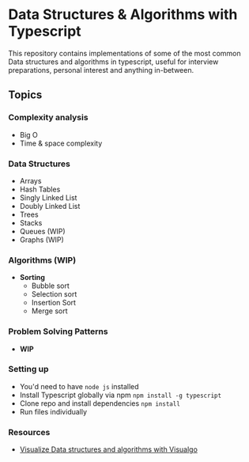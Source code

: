 # Data Structures & Algorithms with Typescript

This repository contains implementations of some of the most common Data structures and algorithms in typescript, useful for interview preparations, personal interest and anything in-between.

## Topics

### Complexity analysis
- Big O
- Time & space complexity

### Data Structures
- Arrays
- Hash Tables
- Singly Linked List
- Doubly Linked List
- Trees
- Stacks
- Queues (WIP)
- Graphs (WIP)

### Algorithms (WIP)
- **Sorting**
  - Bubble sort
  - Selection sort
  - Insertion Sort
  - Merge sort

### Problem Solving Patterns
- **WIP**

### Setting up
- You'd need to have `node js` installed
- Install Typescript globally via npm `npm install -g typescript`
- Clone repo and install dependencies `npm install`
- Run files individually

### Resources
- [Visualize Data structures and algorithms with Visualgo](https://visualgo.net/en)

